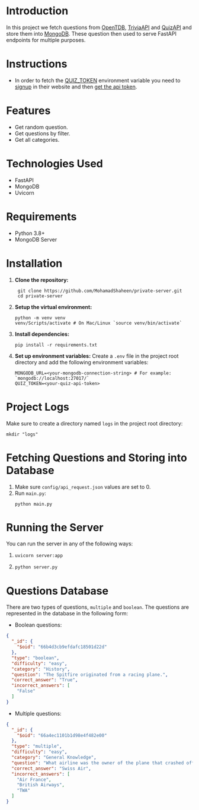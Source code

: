 # Introduction

In this project we fetch questions from [OpenTDB](https://opentdb.com/api_config.php), [TriviaAPI](https://the-trivia-api.com/docs/v2/) and [QuizAPI](https://quizapi.io/docs/1.0/overview) and store them into [MongoDB](https://www.mongodb.com/try/download/shell). These question then used to serve FastAPI endpoints for multiple purposes.

# Instructions

- In order to fetch the [QUIZ_TOKEN](#installation) environment variable you need to [signup](https://quizapi.io/register) in their website and then [get the api token](https://quizapi.io/clientarea/settings/token).

# Features

- Get random question.
- Get questions by filter.
- Get all categories.

# Technologies Used

- FastAPI
- MongoDB
- Uvicorn

# Requirements

- Python 3.8+
- MongoDB Server

# Installation

1. **Clone the repository:**
   ```shell
    git clone https://github.com/MohamadShaheen/private-server.git
    cd private-server
    ```
   
2. **Setup the virtual environment:**
   ```shell
   python -m venv venv
   venv/Scripts/activate # On Mac/Linux `source venv/bin/activate`
    ```
   
3. **Install dependencies:**
    ```shell
    pip install -r requirements.txt
    ```
   
4. **Set up environment variables:** Create a `.env` file in the project root directory and add the following environment variables:
    ```shell
    MONGODB_URL=<your-mongodb-connection-string> # For example: `mongodb://localhost:27017/`
    QUIZ_TOKEN=<your-quiz-api-token>
    ```
   
# Project Logs

Make sure to create a directory named `logs` in the project root directory:
   ```shell
   mkdir "logs"
   ```

# Fetching Questions and Storing into Database

1. Make sure `config/api_request.json` values are set to 0.
2. Run `main.py`:
    ```shell
    python main.py
    ```

# Running the Server

You can run the server in any of the following ways:
1. ```shell
   uvicorn server:app
   ```
2. ```shell
   python server.py
   ```

# Questions Database

There are two types of questions, `multiple` and `boolean`. The questions are represented in the database in the following form:

- Boolean questions:

```json
{
  "_id": {
    "$oid": "66b4d3cb9efdafc18501d22d"
  },
  "type": "boolean",
  "difficulty": "easy",
  "category": "History",
  "question": "The Spitfire originated from a racing plane.",
  "correct_answer": "True",
  "incorrect_answers": [
    "False"
  ]
}
```

- Multiple questions:

```json
{
  "_id": {
    "$oid": "66a4ec1101b1d98e4f482e00"
  },
  "type": "multiple",
  "difficulty": "easy",
  "category": "General Knowledge",
  "question": "What airline was the owner of the plane that crashed off the coast of Nova Scotia in 1998?",
  "correct_answer": "Swiss Air",
  "incorrect_answers": [
    "Air France",
    "British Airways",
    "TWA"
  ]
}
```